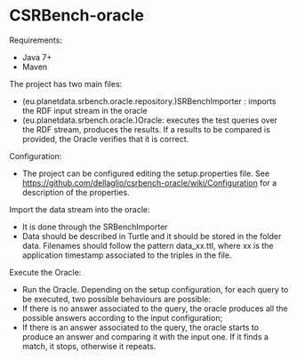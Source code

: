 CSRBench-oracle
===================
Requirements:
 * Java 7+
 * Maven

The project has two main files:
 * (eu.planetdata.srbench.oracle.repository.)SRBenchImporter : imports the RDF input stream in the oracle
 * (eu.planetdata.srbench.oracle.)Oracle: executes the test queries over the RDF stream, produces the results. If a results to be compared is provided, the Oracle verifies that it is correct.

Configuration:
 * The project can be configured editing the setup.properties file. See https://github.com/dellaglio/csrbench-oracle/wiki/Configuration for a description of the properties.

Import the data stream into the oracle:
 * It is done through the SRBenchImporter
 * Data should be described in Turtle and it should be stored in the folder data. Filenames should follow the pattern data_xx.ttl, where xx is the application timestamp associated to the triples in the file.

Execute the Oracle:
 * Run the Oracle. Depending on the setup configuration, for each query to be executed, two possible behaviours are possible:
  * If there is no answer associated to the query, the oracle produces all the possible answers according to the input configuration;
  * If there is an answer associated to the query, the oracle starts to produce an answer and comparing it with the input one. If it finds a match, it stops, otherwise it repeats.
